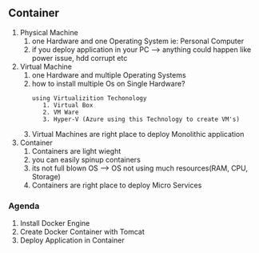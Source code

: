 ## Container 
   1. Physical Machine
       1. one Hardware and one Operating System ie:  Personal Computer 
       2. if you deploy application in your PC --> anything could happen like power issue, hdd corrupt etc
   2. Virtual Machine
       1. one Hardware and multiple Operating Systems 
       2. how to install multiple Os on Single Hardware? 
          ```
          using Virtualizition Techonology 
             1. Virtual Box
             2. VM Ware
             3. Hyper-V (Azure using this Technology to create VM's) 
          ```
       3. Virtual Machines are right place to deploy Monolithic application 
   3. Container 
       1. Containers are light wieght 
       2. you can easily spinup containers 
       3. its not full blown OS --> OS not using much resources(RAM, CPU, Storage)
       4. Containers are right place to deploy Micro Services 



### Agenda 
   1. Install Docker Engine
   2. Create Docker Container with Tomcat
   3. Deploy Application in Container 